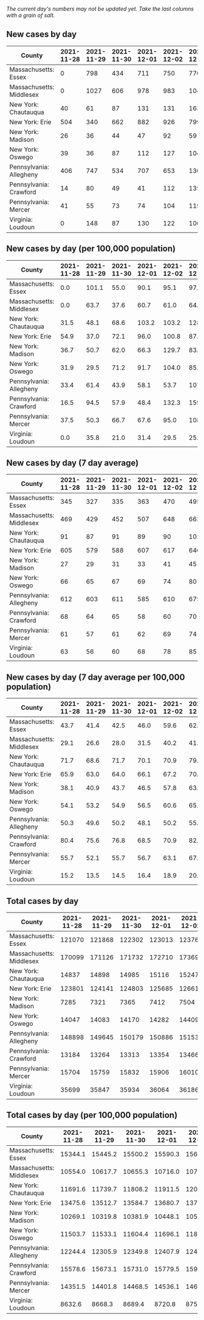 _The current day's numbers may not be updated yet. Take the last columns with a grain of salt._
## New cases by day

| County | 2021-11-28 | 2021-11-29 | 2021-11-30 | 2021-12-01 | 2021-12-02 | 2021-12-03 | 2021-12-04 |
| --- | --- | --- | --- | --- | --- | --- | --- |
| Massachusetts: Essex | 0 | 798 | 434 | 711 | 750 | 770 |  |
| Massachusetts: Middlesex | 0 | 1027 | 606 | 978 | 983 | 1042 |  |
| New York: Chautauqua | 40 | 61 | 87 | 131 | 131 | 163 |  |
| New York: Erie | 504 | 340 | 662 | 882 | 926 | 799 |  |
| New York: Madison | 26 | 36 | 44 | 47 | 92 | 59 |  |
| New York: Oswego | 39 | 36 | 87 | 112 | 127 | 104 |  |
| Pennsylvania: Allegheny | 406 | 747 | 534 | 707 | 653 | 1301 |  |
| Pennsylvania: Crawford | 14 | 80 | 49 | 41 | 112 | 135 |  |
| Pennsylvania: Mercer | 41 | 55 | 73 | 74 | 104 | 119 |  |
| Virginia: Loudoun | 0 | 148 | 87 | 130 | 122 | 106 |  |

## New cases by day (per 100,000 population)

| County | 2021-11-28 | 2021-11-29 | 2021-11-30 | 2021-12-01 | 2021-12-02 | 2021-12-03 | 2021-12-04 |
| --- | --- | --- | --- | --- | --- | --- | --- |
| Massachusetts: Essex | 0.0 | 101.1 | 55.0 | 90.1 | 95.1 | 97.6 |  |
| Massachusetts: Middlesex | 0.0 | 63.7 | 37.6 | 60.7 | 61.0 | 64.7 |  |
| New York: Chautauqua | 31.5 | 48.1 | 68.6 | 103.2 | 103.2 | 128.4 |  |
| New York: Erie | 54.9 | 37.0 | 72.1 | 96.0 | 100.8 | 87.0 |  |
| New York: Madison | 36.7 | 50.7 | 62.0 | 66.3 | 129.7 | 83.2 |  |
| New York: Oswego | 31.9 | 29.5 | 71.2 | 91.7 | 104.0 | 85.2 |  |
| Pennsylvania: Allegheny | 33.4 | 61.4 | 43.9 | 58.1 | 53.7 | 107.0 |  |
| Pennsylvania: Crawford | 16.5 | 94.5 | 57.9 | 48.4 | 132.3 | 159.5 |  |
| Pennsylvania: Mercer | 37.5 | 50.3 | 66.7 | 67.6 | 95.0 | 108.8 |  |
| Virginia: Loudoun | 0.0 | 35.8 | 21.0 | 31.4 | 29.5 | 25.6 |  |

## New cases by day (7 day average)

| County | 2021-11-28 | 2021-11-29 | 2021-11-30 | 2021-12-01 | 2021-12-02 | 2021-12-03 | 2021-12-04 |
| --- | --- | --- | --- | --- | --- | --- | --- |
| Massachusetts: Essex | 345 | 327 | 335 | 363 | 470 | 495 |  |
| Massachusetts: Middlesex | 469 | 429 | 452 | 507 | 648 | 662 |  |
| New York: Chautauqua | 91 | 87 | 91 | 89 | 90 | 101 |  |
| New York: Erie | 605 | 579 | 588 | 607 | 617 | 646 |  |
| New York: Madison | 27 | 29 | 31 | 33 | 41 | 45 |  |
| New York: Oswego | 66 | 65 | 67 | 69 | 74 | 80 |  |
| Pennsylvania: Allegheny | 612 | 603 | 611 | 585 | 610 | 675 |  |
| Pennsylvania: Crawford | 68 | 64 | 65 | 58 | 60 | 70 |  |
| Pennsylvania: Mercer | 61 | 57 | 61 | 62 | 69 | 74 |  |
| Virginia: Loudoun | 63 | 56 | 60 | 68 | 78 | 85 |  |

## New cases by day (7 day average per 100,000 population)

| County | 2021-11-28 | 2021-11-29 | 2021-11-30 | 2021-12-01 | 2021-12-02 | 2021-12-03 | 2021-12-04 |
| --- | --- | --- | --- | --- | --- | --- | --- |
| Massachusetts: Essex | 43.7 | 41.4 | 42.5 | 46.0 | 59.6 | 62.7 |  |
| Massachusetts: Middlesex | 29.1 | 26.6 | 28.0 | 31.5 | 40.2 | 41.1 |  |
| New York: Chautauqua | 71.7 | 68.6 | 71.7 | 70.1 | 70.9 | 79.6 |  |
| New York: Erie | 65.9 | 63.0 | 64.0 | 66.1 | 67.2 | 70.3 |  |
| New York: Madison | 38.1 | 40.9 | 43.7 | 46.5 | 57.8 | 63.4 |  |
| New York: Oswego | 54.1 | 53.2 | 54.9 | 56.5 | 60.6 | 65.5 |  |
| Pennsylvania: Allegheny | 50.3 | 49.6 | 50.2 | 48.1 | 50.2 | 55.5 |  |
| Pennsylvania: Crawford | 80.4 | 75.6 | 76.8 | 68.5 | 70.9 | 82.7 |  |
| Pennsylvania: Mercer | 55.7 | 52.1 | 55.7 | 56.7 | 63.1 | 67.6 |  |
| Virginia: Loudoun | 15.2 | 13.5 | 14.5 | 16.4 | 18.9 | 20.6 |  |

## Total cases by day

| County | 2021-11-28 | 2021-11-29 | 2021-11-30 | 2021-12-01 | 2021-12-02 | 2021-12-03 | 2021-12-04 |
| --- | --- | --- | --- | --- | --- | --- | --- |
| Massachusetts: Essex | 121070 | 121868 | 122302 | 123013 | 123763 | 124533 |  |
| Massachusetts: Middlesex | 170099 | 171126 | 171732 | 172710 | 173693 | 174735 |  |
| New York: Chautauqua | 14837 | 14898 | 14985 | 15116 | 15247 | 15410 |  |
| New York: Erie | 123801 | 124141 | 124803 | 125685 | 126611 | 127410 |  |
| New York: Madison | 7285 | 7321 | 7365 | 7412 | 7504 | 7563 |  |
| New York: Oswego | 14047 | 14083 | 14170 | 14282 | 14409 | 14513 |  |
| Pennsylvania: Allegheny | 148898 | 149645 | 150179 | 150886 | 151539 | 152840 |  |
| Pennsylvania: Crawford | 13184 | 13264 | 13313 | 13354 | 13466 | 13601 |  |
| Pennsylvania: Mercer | 15704 | 15759 | 15832 | 15906 | 16010 | 16129 |  |
| Virginia: Loudoun | 35699 | 35847 | 35934 | 36064 | 36186 | 36292 |  |

## Total cases by day (per 100,000 population)

| County | 2021-11-28 | 2021-11-29 | 2021-11-30 | 2021-12-01 | 2021-12-02 | 2021-12-03 | 2021-12-04 |
| --- | --- | --- | --- | --- | --- | --- | --- |
| Massachusetts: Essex | 15344.1 | 15445.2 | 15500.2 | 15590.3 | 15685.4 | 15783.0 |  |
| Massachusetts: Middlesex | 10554.0 | 10617.7 | 10655.3 | 10716.0 | 10777.0 | 10841.7 |  |
| New York: Chautauqua | 11691.6 | 11739.7 | 11808.2 | 11911.5 | 12014.7 | 12143.1 |  |
| New York: Erie | 13475.6 | 13512.7 | 13584.7 | 13680.7 | 13781.5 | 13868.5 |  |
| New York: Madison | 10269.1 | 10319.8 | 10381.9 | 10448.1 | 10577.8 | 10661.0 |  |
| New York: Oswego | 11503.7 | 11533.1 | 11604.4 | 11696.1 | 11800.1 | 11885.3 |  |
| Pennsylvania: Allegheny | 12244.4 | 12305.9 | 12349.8 | 12407.9 | 12461.6 | 12568.6 |  |
| Pennsylvania: Crawford | 15578.6 | 15673.1 | 15731.0 | 15779.5 | 15911.8 | 16071.3 |  |
| Pennsylvania: Mercer | 14351.5 | 14401.8 | 14468.5 | 14536.1 | 14631.2 | 14739.9 |  |
| Virginia: Loudoun | 8632.6 | 8668.3 | 8689.4 | 8720.8 | 8750.3 | 8776.0 |  |
